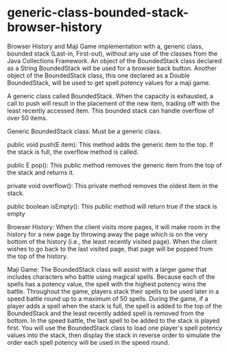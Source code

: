 # generic-class-bounded-stack-browser-history
Browser History and Maji Game implementation with a, generic class, bounded stack (Last-in, First-out), without any use of the classes from the Java Collections Framework. An object of the BoundedStack class declared as a String BoundedStack will be used for a browser back button. Another object of the BoundedStack class, this one declared as a Double BoundedStack, will be used to get spell potency values for a maji game. 

A generic class called BoundedStack. When the capacity is exhausted, a call to push will result in the placement of the new item, trading off with the least recently accessed item. This bounded stack can handle overflow of over 50 items.

Generic BoundedStack class: 
Must be a generic class.

public void push(E item): This method adds the generic item to the top. If the stack is full, the overflow method is called.

public E pop(): This public method removes the generic item from the top of the stack and returns it. 

private void overflow(): This private method removes the oldest item in the stack.  

public boolean isEmpty(): This public method will return true if the stack is empty

Browser History:
When the client visits more pages, it will make room in the history for a new page by throwing away the page which is on the very bottom of the history (i.e., the least recently visited page). When the client wishes to go back to the last visited page, that page will be popped from the top of the history.

Maji Game:
The BoundedStack class will assist with a larger game that includes characters who battle using magical spells.  Because each of the spells has a potency value, the spell with the highest potency wins the battle.  Throughout the game, players stack their spells to be used later in a speed battle round up to a maximum of 50 spells.  During the game, if a player adds a spell when the stack is full, the spell is added to the top of the BoundedStack and the least recently added spell is removed from the bottom. In the speed battle, the last spell to be added to the stack is played first. You will use the BoundedStack class to load one player's spell potency values into the stack, then display the stack in reverse order to simulate the order each spell potency will be used in the speed round.
